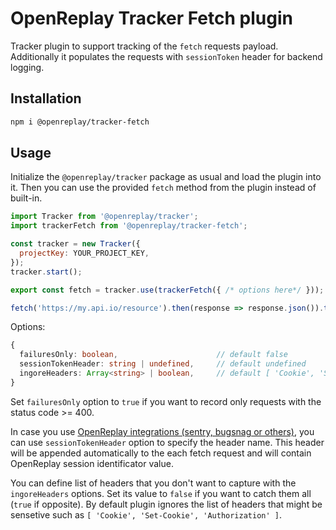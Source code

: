 # OpenReplay Tracker Fetch plugin

Tracker plugin to support tracking of the `fetch` requests payload.
Additionally it populates the requests with `sessionToken` header for backend logging.

## Installation

```bash
npm i @openreplay/tracker-fetch
```

## Usage

Initialize the `@openreplay/tracker` package as usual and load the plugin into it.
Then you can use the provided `fetch` method from the plugin instead of built-in.

```js
import Tracker from '@openreplay/tracker';
import trackerFetch from '@openreplay/tracker-fetch';

const tracker = new Tracker({
  projectKey: YOUR_PROJECT_KEY,
});
tracker.start();

export const fetch = tracker.use(trackerFetch({ /* options here*/ }));

fetch('https://my.api.io/resource').then(response => response.json()).then(body => console.log(body));
```

Options:
```ts
{
  failuresOnly: boolean,                      // default false
  sessionTokenHeader: string | undefined,     // default undefined
  ingoreHeaders: Array<string> | boolean,     // default [ 'Cookie', 'Set-Cookie', 'Authorization' ]
}

```

Set `failuresOnly` option to `true` if you want to record only requests with the status code >= 400.

In case you use [OpenReplay integrations (sentry, bugsnag or others)](https://docs.openreplay.com/integrations), you can use `sessionTokenHeader` option to specify the header name. This header will be appended automatically to the each fetch request and will contain OpenReplay session identificator value.

You can define list of headers that you don't want to capture with the `ingoreHeaders` options. Set its value to `false` if you want to catch them all (`true` if opposite). By default plugin ignores the list of headers that might be sensetive such as `[ 'Cookie', 'Set-Cookie', 'Authorization' ]`.


